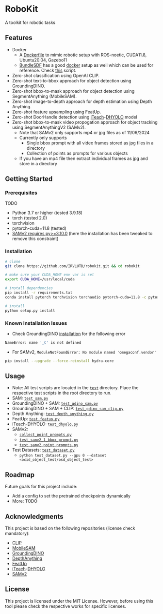 # RoboKit
A toolkit for robotic tasks

## Features
- Docker
  - A [Dockerfile](docker/Dockerfile-ub20.04-ros-noetic-cuda11.8-gazebo) to mimic robotic setup with ROS-noetic, CUDA11.8, Ubuntu20.04, Gazebo11
  - [BundleSDF](https://github.com/NVlabs/BundleSDF) has a good [docker](https://github.com/NVlabs/BundleSDF?tab=readme-ov-file#dockerenvironment-setup) setup as well which can be used for reference. Check [this](docker/run_container.sh) script.
- Zero-shot classification using OpenAI CLIP.
- Zero-shot text-to-bbox approach for object detection using GroundingDINO.
- Zero-shot bbox-to-mask approach for object detection using SegmentAnything (MobileSAM).
- Zero-shot image-to-depth approach for depth estimation using Depth Anything.
- Zero-shot feature upsampling using FeatUp.
- Zero-shot DoorHandle detection using [iTeach](https://irvlutd.github.io/iTeach/)-[DHYOLO](https://huggingface.co/spaces/IRVLUTD/DH-YOLO) model
- Zero-shot bbox-to-mask video propogation approach for object tracking using SegmentAnythingV2 (SAMv2).
  - Note that SAMv2 only supports mp4 or jpg files as of 11/06/2024
  - Currently only supports 
    - Single bbox prompt with all video frames stored as jpg files in a directory
    - Collection of points as prompts for various objects
  - If you have an mp4 file then extract individual frames as jpg and store in a directory

## Getting Started

### Prerequisites
TODO
- Python 3.7 or higher (tested 3.9.18)
- torch (tested 2.0)
- torchvision
- pytorch-cuda=11.8 (tested)
- [SAMv2 requires py>=3.10.0](https://github.com/facebookresearch/sam2/blob/c2ec8e14a185632b0a5d8b161928ceb50197eddc/setup.py#L171) (here the installation has been tweaked to remove this constraint)

### Installation
```sh
# clone
git clone https://github.com/IRVLUTD/robokit.git && cd robokit 

# make sure your CUDA_HOME env var is set
export CUDA_HOME=/usr/local/cuda

# install dependencies
pip install -r requirements.txt
conda install pytorch torchvision torchaudio pytorch-cuda=11.8 -c pytorch -c nvidia

# install
python setup.py install
```

### Known Installation Issues 
- Check GroundingDINO [installation](https://github.com/IDEA-Research/GroundingDINO?tab=readme-ov-file#hammer_and_wrench-install) for the following error
```sh
NameError: name '_C' is not defined
```
- For SAMv2, `ModuleNotFoundError: No module named 'omegaconf.vendor'`
```sh
pip install --upgrade --force-reinstall hydra-core
```

## Usage
- Note: All test scripts are located in the [`test`](test) directory. Place the respective test scripts in the root directory to run.
- SAM: [`test_sam.py`](test/test_sam.py)
- GroundingDINO + SAM: [`test_gdino_sam.py`](test/test_gdino_sam.py)
- GroundingDINO + SAM + CLIP: [`test_gdino_sam_clip.py`](test/test_gdino_sam_clip.py)
- Depth Anything: [`test_depth_anything.py`](test/test_depth_anything.py)
- FeatUp: [`test_featup.py`](test/test_featup.py)
- iTeach-DHYOLO: [`test_dhyolo.py`](test/test_dhyolo.py)
- SAMv2: 
  - [`collect_point_prompts.py`](test/collect_point_prompts.py)
  - [`test_samv2_1_bbox_prompt.py`](test/test_samv2_1_bbox_prompt.py)
  - [`test_samv2_point_prompts.py`](test/test_samv2_point_prompts.py)
- Test Datasets: [`test_dataset.py`](test/test_dataset.py)
  - `python test_dataset.py --gpu 0 --dataset <ocid_object_test/osd_object_test>`

## Roadmap

Future goals for this project include: 
- Add a config to set the pretrained checkpoints dynamically
- More: TODO

## Acknowledgments

This project is based on the following repositories (license check mandatory):
- [CLIP](https://github.com/openai/CLIP)
- [MobileSAM](https://github.com/ChaoningZhang/MobileSAM)
- [GroundingDINO](https://github.com/IDEA-Research/GroundingDINO)
- [DepthAnything](https://huggingface.co/docs/transformers/main/en/model_doc/depth_anything#transformers.DepthAnythingForDepthEstimation)
- [FeatUp](https://github.com/mhamilton723/FeatUp)
- [iTeach](https://irvlutd.github.io/iTeach/)-[DHYOLO](https://huggingface.co/spaces/IRVLUTD/DH-YOLO)
- [SAMv2](https://github.com/facebookresearch/sam2)


## License
This project is licensed under the MIT License. However, before using this tool please check the respective works for specific licenses.
